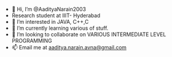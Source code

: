 - 👋 Hi, I’m @AadityaNarain2003
- Research student at IIIT- Hyderabad
- 👀 I’m interested in JAVA, C++,C
- 🌱 I’m currently learning various of stuff.
- 💞️ I’m looking to collaborate on VARIOUS INTERMEDIATE LEVEL PROGRAMMING
- 📫 Email me at aaditya.narain.avna@gmail.com

<!---
AadityaNarain2003/AadityaNarain2003 is a ✨ special ✨ repository because its `README.md` (this file) appears on your GitHub profile.
You can click the Preview link to take a look at your changes.
--->
